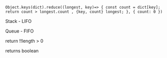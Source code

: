 `Object.keys(dict).reduce((longest, key)=> {
  const count = dict[key];
  return count > longest.count , {key, count} longest;
}, { count: 0 })`


Stack - LIFO

Queue - FIFO



return !!length > 0

returns boolean





